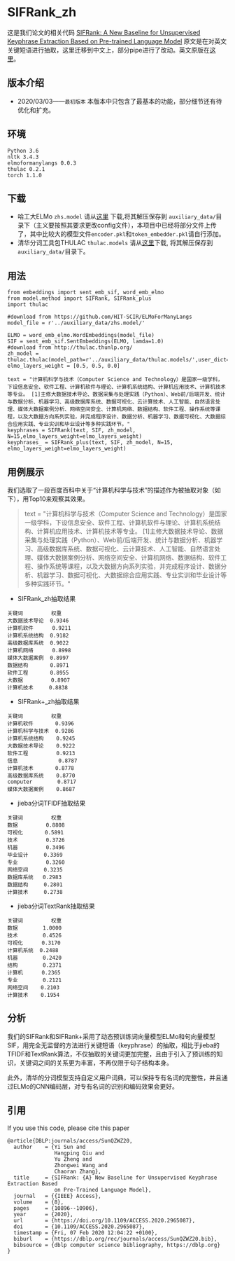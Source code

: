# SIFRank_zh
这是我们论文的相关代码 [SIFRank: A New Baseline for Unsupervised Keyphrase Extraction Based on Pre-trained Language Model](https://ieeexplore.ieee.org/document/8954611)
原文是在对英文关键短语进行抽取，这里迁移到中文上，部分pipe进行了改动。英文原版在[这里](https://github.com/sunyilgdx/SIFRank)。

## 版本介绍
* 2020/03/03——``最初版本``
本版本中只包含了最基本的功能，部分细节还有待优化和扩充。

## 环境
```
Python 3.6
nltk 3.4.3
elmoformanylangs 0.0.3
thulac 0.2.1
torch 1.1.0
```
## 下载
* 哈工大ELMo ``zhs.model`` 请从[这里](https://github.com/HIT-SCIR/ELMoForManyLangs) 下载,将其解压保存到 ``auxiliary_data/``目录下（主义要按照其要求更改config文件），本项目中已经将部分文件上传了，其中比较大的模型文件``encoder.pkl``和``token_embedder.pkl``请自行添加。
* 清华分词工具包THULAC ``thulac.models`` 请从[这里](http://thulac.thunlp.org/)下载, 将其解压保存到 ``auxiliary_data/``目录下。

## 用法
```
from embeddings import sent_emb_sif, word_emb_elmo
from model.method import SIFRank, SIFRank_plus
import thulac

#download from https://github.com/HIT-SCIR/ELMoForManyLangs
model_file = r'../auxiliary_data/zhs.model/'

ELMO = word_emb_elmo.WordEmbeddings(model_file)
SIF = sent_emb_sif.SentEmbeddings(ELMO, lamda=1.0)
#download from http://thulac.thunlp.org/
zh_model = thulac.thulac(model_path=r'../auxiliary_data/thulac.models/',user_dict=r'../auxiliary_data/user_dict.txt')
elmo_layers_weight = [0.5, 0.5, 0.0]

text = "计算机科学与技术（Computer Science and Technology）是国家一级学科，下设信息安全、软件工程、计算机软件与理论、计算机系统结构、计算机应用技术、计算机技术等专业。 [1]主修大数据技术导论、数据采集与处理实践（Python）、Web前/后端开发、统计与数据分析、机器学习、高级数据库系统、数据可视化、云计算技术、人工智能、自然语言处理、媒体大数据案例分析、网络空间安全、计算机网络、数据结构、软件工程、操作系统等课程，以及大数据方向系列实验，并完成程序设计、数据分析、机器学习、数据可视化、大数据综合应用实践、专业实训和毕业设计等多种实践环节。"
keyphrases = SIFRank(text, SIF, zh_model, N=15,elmo_layers_weight=elmo_layers_weight)
keyphrases_ = SIFRank_plus(text, SIF, zh_model, N=15, elmo_layers_weight=elmo_layers_weight)
```
## 用例展示
我们选取了一段百度百科中关于“计算机科学与技术”的描述作为被抽取对象（如下），用Top10来观察其效果。
> text = "计算机科学与技术（Computer Science and Technology）是国家一级学科，下设信息安全、软件工程、计算机软件与理论、计算机系统结构、计算机应用技术、计算机技术等专业。 [1]主修大数据技术导论、数据采集与处理实践（Python）、Web前/后端开发、统计与数据分析、机器学习、高级数据库系统、数据可视化、云计算技术、人工智能、自然语言处理、媒体大数据案例分析、网络空间安全、计算机网络、数据结构、软件工程、操作系统等课程，以及大数据方向系列实验，并完成程序设计、数据分析、机器学习、数据可视化、大数据综合应用实践、专业实训和毕业设计等多种实践环节。"
* SIFRank_zh抽取结果
```
关键词         权重
大数据技术导论  0.9346
计算机软件      0.9211
计算机系统结构  0.9182
高级数据库系统  0.9022
计算机网络      0.8998
媒体大数据案例  0.8997
数据结构       0.8971
软件工程       0.8955
大数据         0.8907
计算机技术     0.8838
```
* SIFRank+_zh抽取结果
```
关键词         权重
计算机软件       0.9396
计算机科学与技术  0.9286
计算机系统结构    0.9245
大数据技术导论    0.9222
软件工程         0.9213
信息             0.8787
计算机技术       0.8778
高级数据库系统    0.8770
computer        0.8717
媒体大数据案例    0.8687
```
* jieba分词TFIDF抽取结果
```
关键词         权重
数据         0.8808
可视化       0.5891
技术         0.3726
机器         0.3496
毕业设计     0.3369
专业         0.3260
网络空间     0.3235
数据库系统   0.2983
数据结构     0.2801
计算技术     0.2738
```
* jieba分词TextRank抽取结果
```
关键词         权重
数据        1.0000
技术        0.4526
可视化      0.3170
计算机系统  0.2488
机器        0.2420
结构        0.2371
计算机      0.2365
专业        0.2121
网络空间    0.2103
计算技术    0.1954
```

## 分析
我们的SIFRank和SIFRank+采用了动态预训练词向量模型ELMo和句向量模型SIF，用完全无监督的方法进行关键短语（keyphrase）的抽取，相比于jieba的TFIDF和TextRank算法，不仅抽取的关键词更加完整，且由于引入了预训练的知识，关键词之间的关系更为丰富，不再仅限于句子结构本身。

此外，清华的分词模型支持自定义用户词典，可以保持专有名词的完整性，并且通过ELMo的CNN编码层，对专有名词的识别和编码效果会更好。

## 引用
If you use this code, please cite this paper
```
@article{DBLP:journals/access/SunQZWZ20,
  author    = {Yi Sun and
               Hangping Qiu and
               Yu Zheng and
               Zhongwei Wang and
               Chaoran Zhang},
  title     = {SIFRank: {A} New Baseline for Unsupervised Keyphrase Extraction Based
               on Pre-Trained Language Model},
  journal   = {{IEEE} Access},
  volume    = {8},
  pages     = {10896--10906},
  year      = {2020},
  url       = {https://doi.org/10.1109/ACCESS.2020.2965087},
  doi       = {10.1109/ACCESS.2020.2965087},
  timestamp = {Fri, 07 Feb 2020 12:04:22 +0100},
  biburl    = {https://dblp.org/rec/journals/access/SunQZWZ20.bib},
  bibsource = {dblp computer science bibliography, https://dblp.org}
}
```
